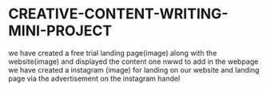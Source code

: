 # CREATIVE-CONTENT-WRITING-MINI-PROJECT
we have created a free trial landing page(image) along with the website(image) and displayed the content one nwwd to add in the webpage
we have created a instagram (image) for landing on our website and landing page via the advertisement on the instagram handel
